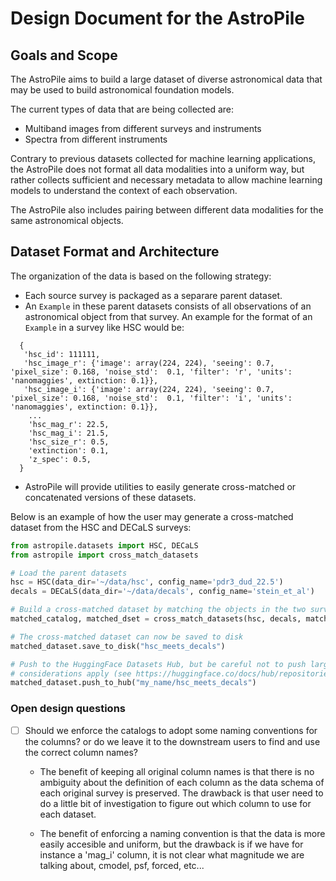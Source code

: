 # Design Document for the AstroPile


## Goals and Scope

The AstroPile aims to build a large dataset of diverse astronomical data that may be used to build
astronomical foundation models.

The current types of data that are being collected are:
  - Multiband images from different surveys and instruments
  - Spectra from different instruments

Contrary to previous datasets collected for machine learning applications, the AstroPile does not 
format all data modalities into a uniform way, but rather collects sufficient and necessary metadata
to allow machine learning models to understand the context of each observation. 

The AstroPile also includes pairing between different data modalities for the same astronomical objects. 


## Dataset Format and Architecture

The organization of the data is based on the following strategy:

  - Each source survey is packaged as a separare parent dataset.
  - An `Example` in these parent datasets consists of all observations of an astronomical object from that survey. An example for the format of an `Example` in a survey like HSC would be:  
  ```
    {  
     'hsc_id': 111111,  
     'hsc_image_r': {'image': array(224, 224), 'seeing': 0.7, 'pixel_size': 0.168, 'noise_std':  0.1, 'filter': 'r', 'units': 'nanomaggies', extinction: 0.1}},  
     'hsc_image_i': {'image': array(224, 224), 'seeing': 0.7, 'pixel_size': 0.168, 'noise_std':  0.1, 'filter': 'i', 'units': 'nanomaggies', extinction: 0.1}},  
      ...  
      'hsc_mag_r': 22.5,  
      'hsc_mag_i': 21.5,
      'hsc_size_r': 0.5,
      'extinction': 0.1,  
      'z_spec': 0.5,  
    }
```
  - AstroPile will provide utilities to easily generate cross-matched or concatenated versions of these datasets.


Below is an example of how the user may generate a cross-matched dataset from the HSC and DECaLS surveys:
```python
from astropile.datasets import HSC, DECaLS
from astropile import cross_match_datasets

# Load the parent datasets
hsc = HSC(data_dir='~/data/hsc', config_name='pdr3_dud_22.5')
decals = DECaLS(data_dir='~/data/decals', config_name='stein_et_al')

# Build a cross-matched dataset by matching the objects in the two surveys within 1 arcsecond
matched_catalog, matched_dset = cross_match_datasets(hsc, decals, match_radius=1.0)

# The cross-matched dataset can now be saved to disk
matched_dataset.save_to_disk("hsc_meets_decals")

# Push to the HuggingFace Datasets Hub, but be careful not to push large datasets as special 
# considerations apply (see https://huggingface.co/docs/hub/repositories-recommendations)
matched_dataset.push_to_hub("my_name/hsc_meets_decals") 
```

### Open design questions


- [ ] Should we enforce the catalogs to adopt some naming conventions for the columns? or do we leave it to the downstream users to find and use the correct column names?
    - The benefit of keeping all original column names is that there is no ambiguity about
    the definition of each column as the data schema of each original survey is preserved. The drawback is that user need to do a little bit of investigation to figure out which column to use for each dataset.

    - The benefit of enforcing a naming convention is that the data is more easily accesible and uniform, but the drawback is if we have for instance a 'mag_i' column, it is not clear what magnitude we are talking about, cmodel, psf, forced, etc... 